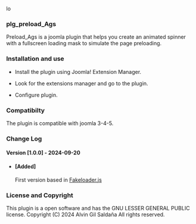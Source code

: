 lo<h3>plg_preload_Ags</h3>
 
Preload_Ags is a joomla plugin that helps you create an animated spinner with a fullscreen loading mask to simulate the page preloading.

<h3>Installation and use</h3>
<ul>
<li>Install the plugin using Joomla! Extension Manager.</li>
</ul>

<ul>
<li>Look for the extensions manager and go to the plugin.</li>
</ul>

<ul>
<li>Configure plugin.</li>
</ul>




<h3>Compatibilty </h3>

The plugin is compatible with joomla 3-4-5.

<h3> Change Log</h3>

<h4>Version [1.0.0] - 2024-09-20</h4>

<ul>
<li><b><h4>[Added]</h4></b>First version based in  <a href=http://joaopereirawd.github.io/fakeLoader.js/>Fakeloader.js</a> 
</li>
</ul>


<h3>License and Copyright</h3>

This plugin is a open software and has the GNU LESSER GENERAL PUBLIC license. Copyright (C) 2024 Alvin Gil Saldaña All rights reserved.




